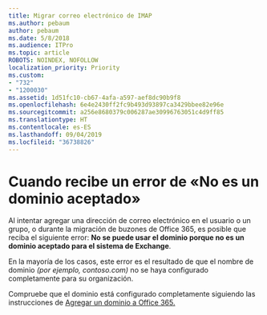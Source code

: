 ```yaml
---
title: Migrar correo electrónico de IMAP
ms.author: pebaum
author: pebaum
ms.date: 5/8/2018
ms.audience: ITPro
ms.topic: article
ROBOTS: NOINDEX, NOFOLLOW
localization_priority: Priority
ms.custom:
- "732"
- "1200030"
ms.assetid: 1d51fc10-cb67-4afa-a597-aef8dc90b9f8
ms.openlocfilehash: 6e4e2430ff2fc9b493d93897ca3429bbee82e96e
ms.sourcegitcommit: a256e8680379c006287ae30996763051c4d9ff85
ms.translationtype: HT
ms.contentlocale: es-ES
ms.lasthandoff: 09/04/2019
ms.locfileid: "36738826"
---
```

# <a name="when-you-get-a-not-an-accepted-domain-error"></a>Cuando recibe un error de «No es un dominio aceptado»

Al intentar agregar una dirección de correo electrónico en el usuario o un grupo, o durante la migración de buzones de Office 365, es posible que reciba el siguiente error: **No se puede usar el dominio porque no es un dominio aceptado para el sistema de Exchange**.
  
En la mayoría de los casos, este error es el resultado de que el nombre de dominio *(por ejemplo, contoso.com)* no se haya configurado completamente para su organización.
  
Compruebe que el dominio está configurado completamente siguiendo las instrucciones de [Agregar un dominio a Office 365.](https://docs.microsoft.com/office365/admin/setup/add-domain)
  